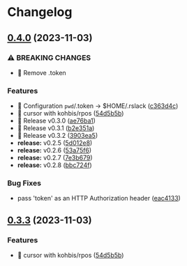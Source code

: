 # Changelog

## [0.4.0](https://github.com/kohbis/rslack/compare/v0.3.3...v0.4.0) (2023-11-03)


### ⚠ BREAKING CHANGES

* 🧨 Remove .token

### Features

* 🎸 Configuration `pwd`/.token -&gt; $HOME/.rslack ([c363d4c](https://github.com/kohbis/rslack/commit/c363d4cdbf396d1397c6e9a9630e98d07bb6976e))
* 🎸 cursor with kohbis/rpos ([54d5b5b](https://github.com/kohbis/rslack/commit/54d5b5b8baa7c7e23b317df0bf3e57cc2f68d688))
* 🎸 Release v0.3.0 ([ae76ba1](https://github.com/kohbis/rslack/commit/ae76ba180f7c89d9c7132a387533d230a2b0b24a))
* 🎸 Release v0.3.1 ([b2e351a](https://github.com/kohbis/rslack/commit/b2e351a88809345550055def27a5c8524f9b2599))
* 🎸 Release v0.3.2 ([3903ea5](https://github.com/kohbis/rslack/commit/3903ea5d45f4f8a147017432b78391e0fe5db369))
* **release:** v0.2.5 ([5d012e8](https://github.com/kohbis/rslack/commit/5d012e8e3c91c2fb11a88899ec8479fbe7925a2d))
* **release:** v0.2.6 ([53a75f6](https://github.com/kohbis/rslack/commit/53a75f67f0c0859886571b8e772f961b142e0ae5))
* **release:** v0.2.7 ([7e3b679](https://github.com/kohbis/rslack/commit/7e3b679c1af3f4e81d37056925829eae1a06b59c))
* **release:** v0.2.8 ([bbc724f](https://github.com/kohbis/rslack/commit/bbc724f04b2dce832f428492a5d589b78d5947d6))


### Bug Fixes

* pass 'token' as an HTTP Authorization header ([eac4133](https://github.com/kohbis/rslack/commit/eac4133b10a8a5b5b1d357cdc1f300b0ea043fd2))

## [0.3.3](https://github.com/kohbis/rslack/compare/v0.3.2...v0.3.3) (2023-11-03)


### Features

* 🎸 cursor with kohbis/rpos ([54d5b5b](https://github.com/kohbis/rslack/commit/54d5b5b8baa7c7e23b317df0bf3e57cc2f68d688))
